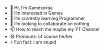 - 👋 Hi, I’m Gamesninja
- 👀 I’m interested in Games
- 🌱 I’m currently learning Programmer
- 💞️ I’m looking to collaborate on nothing
- 📫 How to reach me maybe my YT Channel
- 😄 Pronouns: of course he/her
- ⚡ Fun fact: i am stupid

